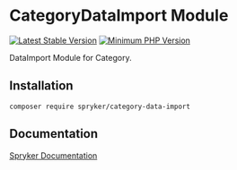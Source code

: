 # CategoryDataImport Module
[![Latest Stable Version](https://poser.pugx.org/spryker/category-data-import/v/stable.svg)](https://packagist.org/packages/spryker/category-data-import)
[![Minimum PHP Version](https://img.shields.io/badge/php-%3E%3D%208.0-8892BF.svg)](https://php.net/)

DataImport Module for Category.

## Installation

```
composer require spryker/category-data-import
```

## Documentation

[Spryker Documentation](https://docs.spryker.com)
